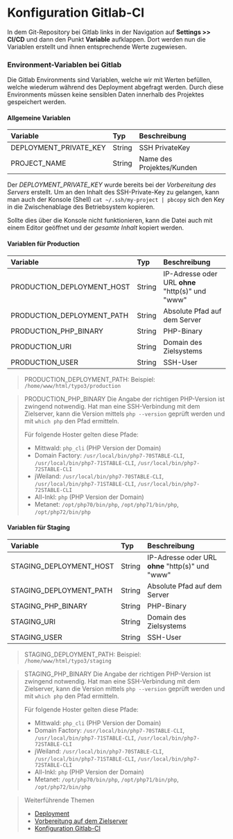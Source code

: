 # Konfiguration Gitlab-CI

In dem Git-Repository bei Gitlab links in der Navigation auf **Settings >> CI/CD** und dann den Punkt **Variable**
aufklappen. Dort werden nun die Variablen erstellt und ihnen entsprechende Werte zugewiesen.


### Environment-Variablen bei Gitlab

Die Gitlab Environments sind Variablen, welche wir mit Werten befüllen, welche wiederum während des Deployment abgefragt
werden. Durch diese Environments müssen keine sensiblen Daten innerhalb des Projektes gespeichert werden.

#### Allgemeine Variablen

| Variable               | Typ    | Beschreibung              |
| :--------------------- | :----- | :------------------------ |
| DEPLOYMENT_PRIVATE_KEY | String | SSH PrivateKey            |
| PROJECT_NAME           | String | Name des Projektes/Kunden |

Der *DEPLOYMENT_PRIVATE_KEY* wurde bereits bei der _Vorbereitung des Servers_ erstellt. Um an den Inhalt des
SSH-Private-Key zu gelangen, kann man auch der Konsole (Shell) `cat ~/.ssh/my-project | pbcopy` sich den Key in die
Zwischenablage des Betriebsystem kopieren.

Sollte dies über die Konsole nicht funktionieren, kann die Datei auch mit einem Editor geöffnet und der *gesamte Inhalt*
kopiert werden.

#### Variablen für Production

| Variable                   | Typ    | Beschreibung                                     |
| :------------------------- | :----- | :----------------------------------------------- |
| PRODUCTION_DEPLOYMENT_HOST | String | IP-Adresse oder URL **ohne** "http(s)" und "www" |
| PRODUCTION_DEPLOYMENT_PATH | String | Absolute Pfad auf dem Server                     |
| PRODUCTION_PHP_BINARY      | String | PHP-Binary                                       |
| PRODUCTION_URI             | String | Domain des Zielsystems                           |
| PRODUCTION_USER            | String | SSH-User                                         |


> PRODUCTION_DEPLOYMENT_PATH: Beispiel: `/home/www/html/typo3/production`

> PRODUCTION_PHP_BINARY
> Die Angabe der richtigen PHP-Version ist zwingend notwendig. Hat man eine SSH-Verbindung mit dem Zielserver, kann die
Version mittels `php --version` geprüft werden und mit `which php` den Pfad ermitteln.
>
>Für folgende Hoster gelten diese Pfade:
> * Mittwald: `php_cli` (PHP Version der Domain)
> * Domain Factory: `/usr/local/bin/php7-70STABLE-CLI`, `/usr/local/bin/php7-71STABLE-CLI`, `/usr/local/bin/php7-72STABLE-CLI`
> * jWeiland: `/usr/local/bin/php7-70STABLE-CLI`, `/usr/local/bin/php7-71STABLE-CLI`, `/usr/local/bin/php7-72STABLE-CLI`
> * All-Inkl: `php` (PHP Version der Domain)
> * Metanet: `/opt/php70/bin/php`, `/opt/php71/bin/php`, `/opt/php72/bin/php`

#### Variablen für Staging

| Variable                | Typ    | Beschreibung                                     |
| :-----------------------| :----- | :----------------------------------------------- |
| STAGING_DEPLOYMENT_HOST | String | IP-Adresse oder URL **ohne** "http(s)" und "www" |
| STAGING_DEPLOYMENT_PATH | String | Absolute Pfad auf dem Server                     |
| STAGING_PHP_BINARY      | String | PHP-Binary                                       |
| STAGING_URI             | String | Domain des Zielsystems                           |
| STAGING_USER            | String | SSH-User                                         |


> STAGING_DEPLOYMENT_PATH: Beispiel: `/home/www/html/typo3/staging`

> STAGING_PHP_BINARY
> Die Angabe der richtigen PHP-Version ist zwingend notwendig. Hat man eine SSH-Verbindung mit dem Zielserver, kann die
Version mittels `php --version` geprüft werden und mit `which php` den Pfad ermitteln.
>
>Für folgende Hoster gelten diese Pfade:
> * Mittwald: `php_cli` (PHP Version der Domain)
> * Domain Factory: `/usr/local/bin/php7-70STABLE-CLI`, `/usr/local/bin/php7-71STABLE-CLI`, `/usr/local/bin/php7-72STABLE-CLI`
> * jWeiland: `/usr/local/bin/php7-70STABLE-CLI`, `/usr/local/bin/php7-71STABLE-CLI`, `/usr/local/bin/php7-72STABLE-CLI`
> * All-Inkl: `php` (PHP Version der Domain)
> * Metanet: `/opt/php70/bin/php`, `/opt/php71/bin/php`, `/opt/php72/bin/php`

> Weiterführende Themen
> * [Deployment](./index.md)
> * [Vorbereitung auf dem Zielserver](./vorbereitung-server.md)
> * [Konfiguration Gitlab-CI](./gitlab-ci.md)
